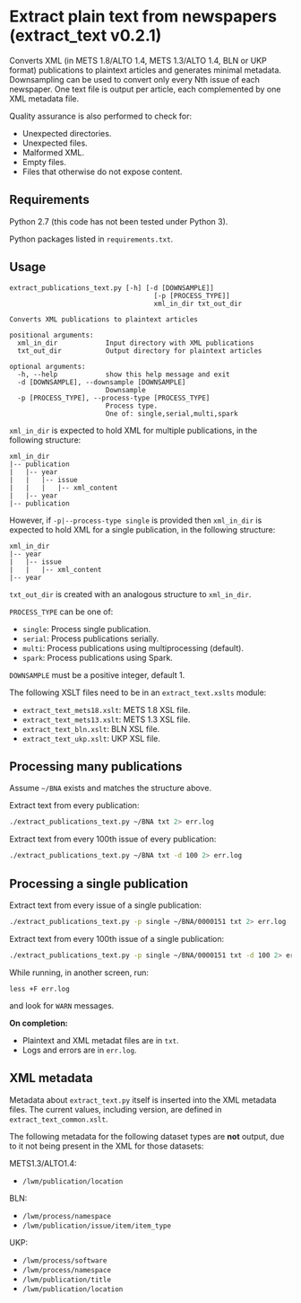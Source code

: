 # Extract plain text from newspapers (extract_text v0.2.1)

Converts XML (in METS 1.8/ALTO 1.4, METS 1.3/ALTO 1.4, BLN or UKP format) publications to plaintext articles and generates minimal metadata. Downsampling can be used to convert only every Nth issue of each newspaper. One text file is output per article, each complemented by one XML metadata file.

Quality assurance is also performed to check for:

* Unexpected directories.
* Unexpected files.
* Malformed XML.
* Empty files.
* Files that otherwise do not expose content.

## Requirements

Python 2.7 (this code has not been tested under Python 3).

Python packages listed in `requirements.txt`.

## Usage

```
extract_publications_text.py [-h] [-d [DOWNSAMPLE]]
                                    [-p [PROCESS_TYPE]]
                                    xml_in_dir txt_out_dir

Converts XML publications to plaintext articles

positional arguments:
  xml_in_dir            Input directory with XML publications
  txt_out_dir           Output directory for plaintext articles

optional arguments:
  -h, --help            show this help message and exit
  -d [DOWNSAMPLE], --downsample [DOWNSAMPLE]
                        Downsample
  -p [PROCESS_TYPE], --process-type [PROCESS_TYPE]
                        Process type.
                        One of: single,serial,multi,spark
```

`xml_in_dir` is expected to hold XML for multiple publications, in the following structure:

```
xml_in_dir
|-- publication
|   |-- year
|   |   |-- issue
|   |   |   |-- xml_content
|   |-- year
|-- publication
```

However, if `-p|--process-type single` is provided then `xml_in_dir` is expected to hold XML for a single publication, in the following structure:

```
xml_in_dir
|-- year
|   |-- issue
|   |   |-- xml_content
|-- year
```

`txt_out_dir` is created with an analogous structure to `xml_in_dir`.

`PROCESS_TYPE` can be one of:

* `single`: Process single publication.
* `serial`: Process publications serially.
* `multi`: Process publications using multiprocessing (default).
* `spark`: Process publications using Spark.

`DOWNSAMPLE` must be a positive integer, default 1.

The following XSLT files need to be in an `extract_text.xslts` module:

* `extract_text_mets18.xslt`: METS 1.8 XSL file.
* `extract_text_mets13.xslt`: METS 1.3 XSL file.
* `extract_text_bln.xslt`: BLN XSL file.
* `extract_text_ukp.xslt`: UKP XSL file.

## Processing many publications

Assume `~/BNA` exists and matches the structure above.

Extract text from every publication:

```bash
./extract_publications_text.py ~/BNA txt 2> err.log
```

Extract text from every 100th issue of every publication:

```bash
./extract_publications_text.py ~/BNA txt -d 100 2> err.log
```

## Processing a single publication

Extract text from every issue of a single publication:

```bash
./extract_publications_text.py -p single ~/BNA/0000151 txt 2> err.log
```

Extract text from every 100th issue of a single publication:

```bash
./extract_publications_text.py -p single ~/BNA/0000151 txt -d 100 2> err.log
```

While running, in another screen, run:

```
less +F err.log
```

and look for `WARN` messages.

**On completion:**

* Plaintext and XML metadat files are in `txt`.
* Logs and errors are in `err.log`.

## XML metadata

Metadata about `extract_text.py` itself is inserted into the XML metadata files. The current values, including version, are defined in `extract_text_common.xslt`.

The following metadata for the following dataset types are **not** output, due to it not being present in the XML for those datasets:

METS1.3/ALTO1.4:

* `/lwm/publication/location`

BLN:

* `/lwm/process/namespace`
* `/lwm/publication/issue/item/item_type`

UKP:

* `/lwm/process/software`
* `/lwm/process/namespace`
* `/lwm/publication/title`
* `/lwm/publication/location`
